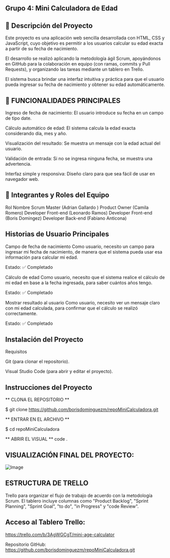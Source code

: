 ## Grupo 4: Mini Calculadora de Edad

## 📌 Descripción del Proyecto
Este proyecto es una aplicación web sencilla desarrollada con HTML, CSS y JavaScript, cuyo objetivo es permitir a los usuarios calcular su edad exacta a partir de su fecha de nacimiento.

El desarrollo se realizó aplicando la metodología ágil Scrum, apoyándonos en GitHub para la colaboración en equipo (con ramas, commits y Pull Requests), y organizando las tareas mediante un tablero en Trello.

El sistema busca brindar una interfaz intuitiva y práctica para que el usuario pueda ingresar su fecha de nacimiento y obtener su edad automáticamente.

## 🔧 FUNCIONALIDADES PRINCIPALES

Ingreso de fecha de nacimiento: El usuario introduce su fecha en un campo de tipo date.

Cálculo automático de edad: El sistema calcula la edad exacta considerando día, mes y año.

Visualización del resultado: Se muestra un mensaje con la edad actual del usuario.

Validación de entrada: Si no se ingresa ninguna fecha, se muestra una advertencia.

Interfaz simple y responsiva: Diseño claro para que sea fácil de usar en navegador web.

## 👥 Integrantes y Roles del Equipo
Rol	Nombre
Scrum Master	(Adrian Gallardo )
Product Owner	(Camila Romero)
Developer Front-end	(Leonardo Ramos)
Developer Front-end	(Boris Domingez)
Developer Back-end (Fabiano Anticona)

## Historias de Usuario Principales

Campo de fecha de nacimiento
Como usuario, necesito un campo para ingresar mi fecha de nacimiento, de manera que el sistema pueda usar esa información para calcular mi edad.

Estado: ✅ Completado

Cálculo de edad
Como usuario, necesito que el sistema realice el cálculo de mi edad en base a la fecha ingresada, para saber cuántos años tengo.

Estado: ✅ Completado

Mostrar resultado al usuario
Como usuario, necesito ver un mensaje claro con mi edad calculada, para confirmar que el cálculo se realizó correctamente.

Estado: ✅ Completado


## Instalación del Proyecto
Requisitos

Git (para clonar el repositorio).

Visual Studio Code (para abrir y editar el proyecto).

## Instrucciones del Proyecto

** CLONA EL REPOSITORIO **

$ git clone https://github.com/borisdominguezm/repoMiniCalculadora.git

** ENTRAR EN EL ARCHIVO **

$ cd repoMiniCalculadora

** ABRIR EL VISUAL **
 code .

## VISUALIZACIÓN FINAL DEL PROYECTO:

![Image](https://github.com/user-attachments/assets/e2380b40-3be5-4b95-b1f5-d9deadbbefce)


## ESTRUCTURA DE TRELLO 
Trello para organizar el flujo de trabajo de acuerdo con la metodología Scrum. El tablero incluye columnas como "Product Backlog", "Sprint Planning", "Sprint Goal", "to do", "in Progress" y "code Review".

## Acceso al Tablero Trello:
https://trello.com/b/3AgWGCgT/mini-age-calculator


Repositorio GitHub: https://github.com/borisdominguezm/repoMiniCalculadora.git
